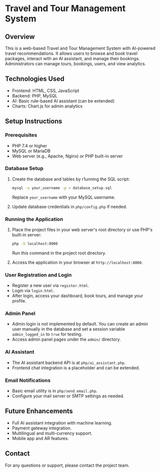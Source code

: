 # Travel and Tour Management System

## Overview
This is a web-based Travel and Tour Management System with AI-powered travel recommendations. It allows users to browse and book travel packages, interact with an AI assistant, and manage their bookings. Administrators can manage tours, bookings, users, and view analytics.

## Technologies Used
- Frontend: HTML, CSS, JavaScript
- Backend: PHP, MySQL
- AI: Basic rule-based AI assistant (can be extended)
- Charts: Chart.js for admin analytics

## Setup Instructions

### Prerequisites
- PHP 7.4 or higher
- MySQL or MariaDB
- Web server (e.g., Apache, Nginx) or PHP built-in server

### Database Setup
1. Create the database and tables by r1unning the SQL script:
   ```bash
   mysql -u your_username -p < database_setup.sql
   ```
   Replace `your_username` with your MySQL username.

2. Update database credentials in `php/config.php` if needed.

### Running the Application
1. Place the project files in your web server's root directory or use PHP's built-in server:
   ```bash
   php -S localhost:8000
   ```
   Run this command in the project root directory.

2. Access the application in your browser at `http://localhost:8000`.

### User Registration and Login
- Register a new user via `register.html`.
- Login via `login.html`.
- After login, access your dashboard, book tours, and manage your profile.

### Admin Panel
- Admin login is not implemented by default. You can create an admin user manually in the database and set a session variable `admin_logged_in` to `true` for testing.
- Access admin panel pages under the `admin/` directory.

### AI Assistant
- The AI assistant backend API is at `php/ai_assistant.php`.
- Frontend chat integration is a placeholder and can be extended.

### Email Notifications
- Basic email utility is in `php/send_email.php`.
- Configure your mail server or SMTP settings as needed.

## Future Enhancements
- Full AI assistant integration with machine learning.
- Payment gateway integration.
- Multilingual and multi-currency support.
- Mobile app and AR features.

## Contact
For any questions or support, please contact the project team.